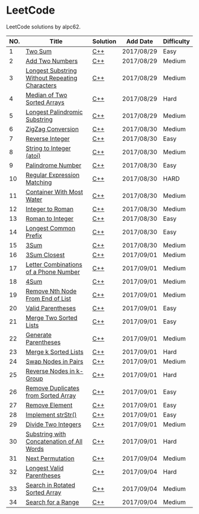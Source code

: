 LeetCode
========

LeetCode solutions by alpc62.

|NO.|Title|Solution|Add Date|Difficulty|
|---|-----|--------|--------|----------|
|1|[Two Sum][1]|[C++](0001.two-sum.cpp)|2017/08/29|Easy|
|2|[Add Two Numbers][2]|[C++](0002.add-two-numbers.cpp)|2017/08/29|Medium|
|3|[Longest Substring Without Repeating Characters][3]|[C++](0003.longest-substring-without-repeating-characters.cpp)|2017/08/29|Medium|
|4|[Median of Two Sorted Arrays][4]|[C++](0004.median-of-two-sorted-arrays.cpp)|2017/08/29|Hard|
|5|[Longest Palindromic Substring][5]|[C++](0005.longest-palindromic-substring.cpp)|2017/08/29|Medium|
|6|[ZigZag Conversion][6]|[C++](0006.zigzag-conversion.cpp)|2017/08/30|Medium|
|7|[Reverse Integer][7]|[C++](0007.reverse-integer.cpp)|2017/08/30|Easy|
|8|[String to Integer (atoi)][8]|[C++](0008.string-to-integer-atoi.cpp)|2017/08/30|Medium|
|9|[Palindrome Number][9]|[C++](0009.palindrome-number.cpp)|2017/08/30|Easy|
|10|[Regular Expression Matching][10]|[C++](0010.regular-expression-matching.cpp)|2017/08/30|HARD|
|11|[Container With Most Water][11]|[C++](0011.container-with-most-water.cpp)|2017/08/30|Medium|
|12|[Integer to Roman][12]|[C++](0012.integer-to-roman.cpp)|2017/08/30|Medium|
|13|[Roman to Integer][13]|[C++](0013.roman-to-integer.cpp)|2017/08/30|Easy|
|14|[Longest Common Prefix][14]|[C++](0014.longest-common-prefix.cpp)|2017/08/30|Easy|
|15|[3Sum][15]|[C++](0015.3sum.cpp)|2017/08/30|Medium|
|16|[3Sum Closest][16]|[C++](0016.3sum-closest.cpp)|2017/09/01|Medium|
|17|[Letter Combinations of a Phone Number][17]|[C++](0017.letter-combinations-of-a-phone-number.cpp)|2017/09/01|Medium|
|18|[4Sum][18]|[C++](0018.4sum.cpp)|2017/09/01|Medium|
|19|[Remove Nth Node From End of List][19]|[C++](0019.remove-nth-node-from-end-of-list.cpp)|2017/09/01|Medium|
|20|[Valid Parentheses][20]|[C++](0020.valid-parentheses.cpp)|2017/09/01|Easy|
|21|[Merge Two Sorted Lists][21]|[C++](0021.merge-two-sorted-lists.cpp)|2017/09/01|Easy|
|22|[Generate Parentheses][22]|[C++](0022.generate-parentheses.cpp)|2017/09/01|Medium|
|23|[Merge k Sorted Lists][23]|[C++](0023.merge-k-sorted-lists.cpp)|2017/09/01|Hard|
|24|[Swap Nodes in Pairs][24]|[C++](0024.swap-nodes-in-pairs.cpp)|2017/09/01|Medium|
|25|[Reverse Nodes in k-Group][25]|[C++](0025.reverse-nodes-in-k-group.cpp)|2017/09/01|Hard|
|26|[Remove Duplicates from Sorted Array][26]|[C++](0026.remove-duplicates-from-sorted-array.cpp)|2017/09/01|Easy|
|27|[Remove Element][27]|[C++](0027.remove-element.cpp)|2017/09/01|Easy|
|28|[Implement strStr()][28]|[C++](0028.implement-strstr.cpp)|2017/09/01|Easy|
|29|[Divide Two Integers][29]|[C++](0029.divide-two-integers.cpp)|2017/09/01|Medium|
|30|[Substring with Concatenation of All Words][30]|[C++](0030.substring-with-concatenation-of-all-words.cpp)|2017/09/01|Hard|
|31|[Next Permutation][31]|[C++](0031.next-permutation.cpp)|2017/09/04|Medium|
|32|[Longest Valid Parentheses][32]|[C++](0032.longest-valid-parentheses.cpp)|2017/09/04|Hard|
|33|[Search in Rotated Sorted Array][33]|[C++](0033.search-in-rotated-sorted-array.cpp)|2017/09/04|Medium|
|34|[Search for a Range][34]|[C++](0034.search-for-a-range.cpp)|2017/09/04|Medium|

[1]:https://leetcode.com/problems/two-sum/
[2]:https://leetcode.com/problems/add-two-numbers/
[3]:https://leetcode.com/problems/longest-substring-without-repeating-characters/
[4]:https://leetcode.com/problems/median-of-two-sorted-arrays/
[5]:https://leetcode.com/problems/longest-palindromic-substring/
[6]:https://leetcode.com/problems/zigzag-conversion/
[7]:https://leetcode.com/problems/reverse-integer/
[8]:https://leetcode.com/problems/string-to-integer-atoi/
[9]:https://leetcode.com/problems/palindrome-number/
[10]:https://leetcode.com/problems/regular-expression-matching/
[11]:https://leetcode.com/problems/container-with-most-water/
[12]:https://leetcode.com/problems/integer-to-roman/
[13]:https://leetcode.com/problems/roman-to-integer/
[14]:https://leetcode.com/problems/longest-common-prefix/
[15]:https://leetcode.com/problems/3sum/
[16]:https://leetcode.com/problems/3sum-closest/
[17]:https://leetcode.com/problems/letter-combinations-of-a-phone-number/
[18]:https://leetcode.com/problems/4sum/
[19]:https://leetcode.com/problems/remove-nth-node-from-end-of-list/
[20]:https://leetcode.com/problems/valid-parentheses/
[21]:https://leetcode.com/problems/merge-two-sorted-lists/
[22]:https://leetcode.com/problems/generate-parentheses/
[23]:https://leetcode.com/problems/merge-k-sorted-lists/
[24]:https://leetcode.com/problems/swap-nodes-in-pairs/
[25]:https://leetcode.com/problems/reverse-nodes-in-k-group/
[26]:https://leetcode.com/problems/remove-duplicates-from-sorted-array/
[27]:https://leetcode.com/problems/remove-element/
[28]:https://leetcode.com/problems/implement-strstr/
[29]:https://leetcode.com/problems/divide-two-integers/
[30]:https://leetcode.com/problems/substring-with-concatenation-of-all-words/
[31]:https://leetcode.com/problems/next-permutation/
[32]:https://leetcode.com/problems/longest-valid-parentheses/
[33]:https://leetcode.com/problems/search-in-rotated-sorted-array/
[34]:https://leetcode.com/problems/search-for-a-range/
